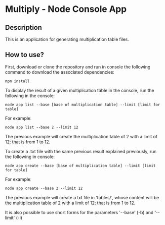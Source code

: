 # Multiply - Node Console App

## Description

This is an application for generating multiplication table files. 

## How to use?

First, download or clone the repository and run in console the following command to download the associated dependencies:

```
npm install
```
        
To display the result of a given multiplication table in the console, run the following in the console:

```
node app list --base [base of multiplication table] --limit [limit for table]
```
        
For example:

```
node app list --base 2 --limit 12
```
            
The previous example will create the multiplication table of 2 with a limit of 12; that is from 1 to 12.
        
To create a .txt file with the same previous result explained previously, run the following in console:

```
node app create --base [base of multiplication table] --limit [limit for table]
```

For example:

```
node app create --base 2 --limit 12
```
            
The previous example will create a txt file in 'tables/', whose content will be the multiplication table of 2 with a limit of 12; that is from 1 to 12.
        
It is also possible to use short forms for the parameters '--base' (-b) and '--limit' (-l)